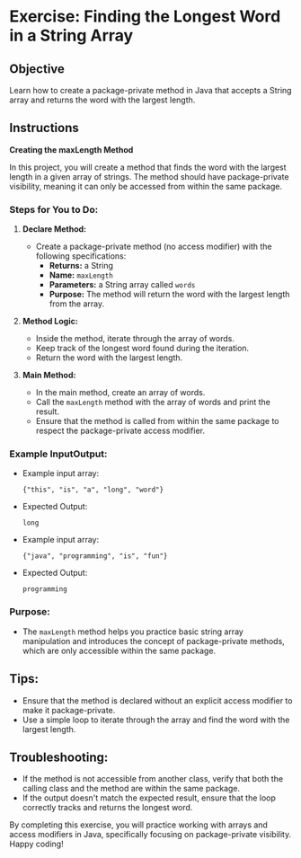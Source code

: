 # Exercise: Finding the Longest Word in a String Array

## Objective
Learn how to create a package-private method in Java that accepts a String array and returns the word with the largest length.

## Instructions

**Creating the maxLength Method**

In this project, you will create a method that finds the word with the largest length in a given array of strings. The method should have package-private visibility, meaning it can only be accessed from within the same package.

### Steps for You to Do:

1. **Declare Method:**
    - Create a package-private method (no access modifier) with the following specifications:
        - **Returns:** a String
        - **Name:** `maxLength`
        - **Parameters:** a String array called `words`
        - **Purpose:** The method will return the word with the largest length from the array.

2. **Method Logic:**
    - Inside the method, iterate through the array of words.
    - Keep track of the longest word found during the iteration.
    - Return the word with the largest length.

3. **Main Method:**
    - In the main method, create an array of words.
    - Call the `maxLength` method with the array of words and print the result.
    - Ensure that the method is called from within the same package to respect the package-private access modifier.

### Example InputOutput:

- Example input array:
  ```
  {"this", "is", "a", "long", "word"}
  ```

- Expected Output:
  ```
  long
  ```

- Example input array:
  ```
  {"java", "programming", "is", "fun"}
  ```

- Expected Output:
  ```
  programming
  ```

### Purpose:

- The `maxLength` method helps you practice basic string array manipulation and introduces the concept of package-private methods, which are only accessible within the same package.

## Tips:
- Ensure that the method is declared without an explicit access modifier to make it package-private.
- Use a simple loop to iterate through the array and find the word with the largest length.

## Troubleshooting:
- If the method is not accessible from another class, verify that both the calling class and the method are within the same package.
- If the output doesn't match the expected result, ensure that the loop correctly tracks and returns the longest word.

By completing this exercise, you will practice working with arrays and access modifiers in Java, specifically focusing on package-private visibility. Happy coding!
